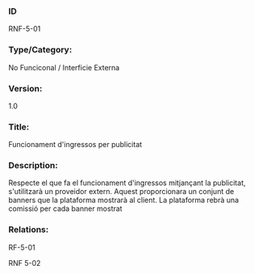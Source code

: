 ### ID

RNF-5-01

### Type/Category:

No Funciconal / Interficie Externa 

### Version:

1.0

### Title:

Funcionament d'ingressos per publicitat

### Description:

Respecte el que fa el funcionament d'ingressos mitjançant la publicitat, s'utilitzarà un proveidor extern. Aquest proporcionara un conjunt de banners que la plataforma mostrarà al client. La plataforma rebrà una comissió per cada banner mostrat

### Relations:

RF-5-01

RNF 5-02
